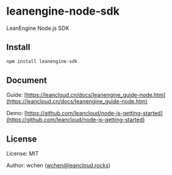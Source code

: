 # leanengine-node-sdk

LeanEngine Node.js SDK

## Install

```bash
npm install leanengine-sdk
```

## Document

Guide: [https://leancloud.cn/docs/leanengine_guide-node.htm](https://leancloud.cn/docs/leanengine_guide-node.htm)

Demo: [https://github.com/leancloud/node-js-getting-started](https://github.com/leancloud/node-js-getting-started)

## License

License: MIT

Author: wchen (wchen@leancloud.rocks)
